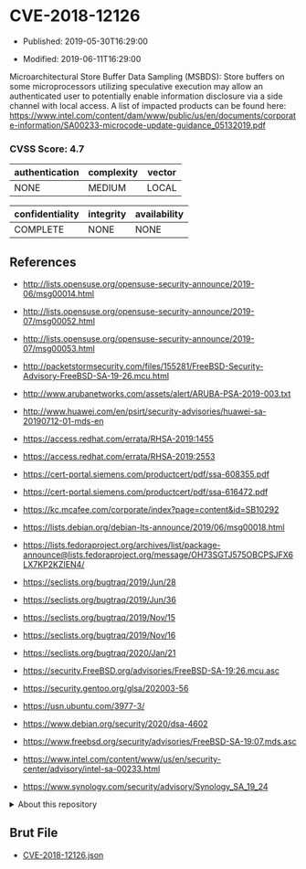 # CVE-2018-12126

- Published: 2019-05-30T16:29:00

- Modified: 2019-06-11T16:29:00

Microarchitectural Store Buffer Data Sampling (MSBDS): Store buffers on some microprocessors utilizing speculative execution may allow an authenticated user to potentially enable information disclosure via a side channel with local access. A list of impacted products can be found here: https://www.intel.com/content/dam/www/public/us/en/documents/corporate-information/SA00233-microcode-update-guidance_05132019.pdf

### CVSS Score: **4.7**

| authentication | complexity | vector |
| --- | --- | --- |
| NONE | MEDIUM | LOCAL |

| confidentiality | integrity | availability |
| --- | --- | --- |
| COMPLETE | NONE | NONE |

## References

* http://lists.opensuse.org/opensuse-security-announce/2019-06/msg00014.html

* http://lists.opensuse.org/opensuse-security-announce/2019-07/msg00052.html

* http://lists.opensuse.org/opensuse-security-announce/2019-07/msg00053.html

* http://packetstormsecurity.com/files/155281/FreeBSD-Security-Advisory-FreeBSD-SA-19-26.mcu.html

* http://www.arubanetworks.com/assets/alert/ARUBA-PSA-2019-003.txt

* http://www.huawei.com/en/psirt/security-advisories/huawei-sa-20190712-01-mds-en

* https://access.redhat.com/errata/RHSA-2019:1455

* https://access.redhat.com/errata/RHSA-2019:2553

* https://cert-portal.siemens.com/productcert/pdf/ssa-608355.pdf

* https://cert-portal.siemens.com/productcert/pdf/ssa-616472.pdf

* https://kc.mcafee.com/corporate/index?page=content&id=SB10292

* https://lists.debian.org/debian-lts-announce/2019/06/msg00018.html

* https://lists.fedoraproject.org/archives/list/package-announce@lists.fedoraproject.org/message/OH73SGTJ575OBCPSJFX6LX7KP2KZIEN4/

* https://seclists.org/bugtraq/2019/Jun/28

* https://seclists.org/bugtraq/2019/Jun/36

* https://seclists.org/bugtraq/2019/Nov/15

* https://seclists.org/bugtraq/2019/Nov/16

* https://seclists.org/bugtraq/2020/Jan/21

* https://security.FreeBSD.org/advisories/FreeBSD-SA-19:26.mcu.asc

* https://security.gentoo.org/glsa/202003-56

* https://usn.ubuntu.com/3977-3/

* https://www.debian.org/security/2020/dsa-4602

* https://www.freebsd.org/security/advisories/FreeBSD-SA-19:07.mds.asc

* https://www.intel.com/content/www/us/en/security-center/advisory/intel-sa-00233.html

* https://www.synology.com/security/advisory/Synology_SA_19_24

<details>
<summary>About this repository</summary> 

  This repository is part of the project [Live Hack CVE](https://github.com/Live-Hack-CVE). Main website can be found [www.live-hack.org](https://www.live-hack.org) 
  
  Made by [Sn0wAlice](https://github.com/Sn0wAlice) for the people that care about security and need to have a feed of the latest CVEs. Hope you enjoy it, don't forget to star the repo and follow me on [Twitter](https://twitter.com/Sn0wAlice) and [Github](https://github.com/Sn0wAlice). And that is my [personnal website](https://www.alice-snow.me/)

  - [Home Page](https://github.com/Live-Hack-CVE)
  - [Framework](https://github.com/Live-Hack-CVE/cve-framework)
  - [CVE database](https://github.com/Live-Hack-CVE/full_database)
  - [Changelog](https://github.com/Live-Hack-CVE/Changelog)
</details>

## Brut File

* [CVE-2018-12126.json](https://raw.githubusercontent.com/Live-Hack-CVE/full_database/main/cves/2018/CVE-2018-12126.json)

